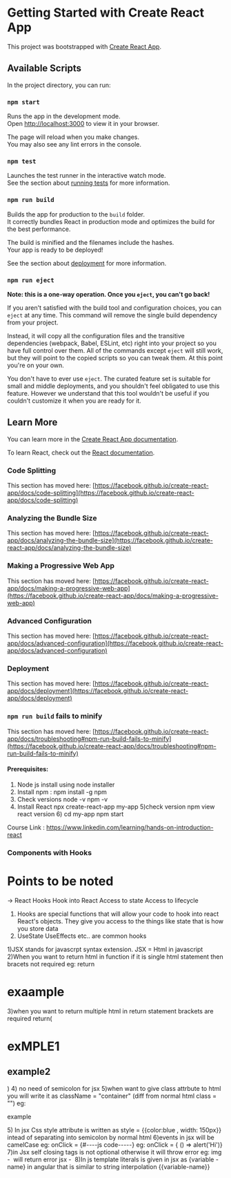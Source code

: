 # Getting Started with Create React App

This project was bootstrapped with [Create React App](https://github.com/facebook/create-react-app).

## Available Scripts

In the project directory, you can run:

### `npm start`

Runs the app in the development mode.\
Open [http://localhost:3000](http://localhost:3000) to view it in your browser.

The page will reload when you make changes.\
You may also see any lint errors in the console.

### `npm test`

Launches the test runner in the interactive watch mode.\
See the section about [running tests](https://facebook.github.io/create-react-app/docs/running-tests) for more information.

### `npm run build`

Builds the app for production to the `build` folder.\
It correctly bundles React in production mode and optimizes the build for the best performance.

The build is minified and the filenames include the hashes.\
Your app is ready to be deployed!

See the section about [deployment](https://facebook.github.io/create-react-app/docs/deployment) for more information.

### `npm run eject`

**Note: this is a one-way operation. Once you `eject`, you can't go back!**

If you aren't satisfied with the build tool and configuration choices, you can `eject` at any time. This command will remove the single build dependency from your project.

Instead, it will copy all the configuration files and the transitive dependencies (webpack, Babel, ESLint, etc) right into your project so you have full control over them. All of the commands except `eject` will still work, but they will point to the copied scripts so you can tweak them. At this point you're on your own.

You don't have to ever use `eject`. The curated feature set is suitable for small and middle deployments, and you shouldn't feel obligated to use this feature. However we understand that this tool wouldn't be useful if you couldn't customize it when you are ready for it.

## Learn More

You can learn more in the [Create React App documentation](https://facebook.github.io/create-react-app/docs/getting-started).

To learn React, check out the [React documentation](https://reactjs.org/).

### Code Splitting

This section has moved here: [https://facebook.github.io/create-react-app/docs/code-splitting](https://facebook.github.io/create-react-app/docs/code-splitting)

### Analyzing the Bundle Size

This section has moved here: [https://facebook.github.io/create-react-app/docs/analyzing-the-bundle-size](https://facebook.github.io/create-react-app/docs/analyzing-the-bundle-size)

### Making a Progressive Web App

This section has moved here: [https://facebook.github.io/create-react-app/docs/making-a-progressive-web-app](https://facebook.github.io/create-react-app/docs/making-a-progressive-web-app)

### Advanced Configuration

This section has moved here: [https://facebook.github.io/create-react-app/docs/advanced-configuration](https://facebook.github.io/create-react-app/docs/advanced-configuration)

### Deployment

This section has moved here: [https://facebook.github.io/create-react-app/docs/deployment](https://facebook.github.io/create-react-app/docs/deployment)

### `npm run build` fails to minify

This section has moved here: [https://facebook.github.io/create-react-app/docs/troubleshooting#npm-run-build-fails-to-minify](https://facebook.github.io/create-react-app/docs/troubleshooting#npm-run-build-fails-to-minify)


#### Prerequisites:
1)	Node js install using node installer
2)	Install npm : npm install -g npm
3)	Check versions
           node -v
           npm -v
4)	Install React
npx create-react-app my-app
       5)check version
              npm view react version
        6) cd my-app
npm start

Course Link : https://www.linkedin.com/learning/hands-on-introduction-react


### Components with Hooks ###

# Points to be noted

-> React Hooks
Hook into React
Access to state
Access to lifecycle

1. Hooks are special functions that will allow your code to hook into react React's objects. They give you access to the things like state that is how you store data 
2. UseState UseEffects etc.. are common hooks

1)JSX stands for javascrpt syntax extension. JSX = Html in javascript
2)When you want to return html in function if it is single html statement then bracets not required
eg: return <h1> exaample </h1>
3)when you want to return multiple html in return statement brackets are required
return(
    <h1> exMPLE1 </h1>
    <h2> example2 </h2>
)
4) no need of semicolon for jsx
5)when want to give class attrbute to html you will write it as className = "container" (diff from normal html class = "")
eg: <p className = "container">example </p>
5) In jsx Css style attribute is written as style = {{color:blue , width: 150px}} intead of separating into semicolon by normal html
6)events in jsx will be camelCase eg: onClick = {#----js code-----}
eg: onClick = { () => alert('Hi')}
7)in Jsx self closing tags is not optional otherwise it will throw error 
eg: img - <img src = "" > will return error
jsx - <img src = "" />
8)In js template literals is given in jsx as
{variable -name}
in angular that is similar to string interpolation {{variable-name}}
